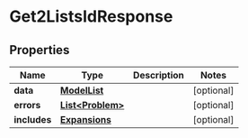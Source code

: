 

# Get2ListsIdResponse


## Properties

| Name | Type | Description | Notes |
|------------ | ------------- | ------------- | -------------|
|**data** | [**ModelList**](ModelList.md) |  |  [optional] |
|**errors** | [**List&lt;Problem&gt;**](Problem.md) |  |  [optional] |
|**includes** | [**Expansions**](Expansions.md) |  |  [optional] |



